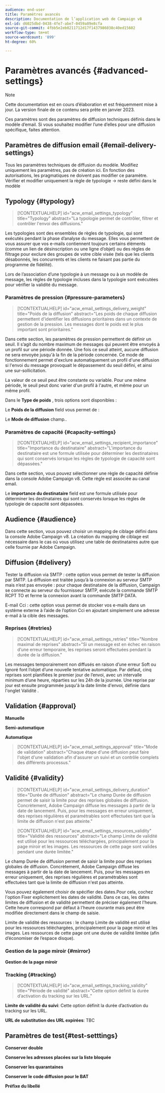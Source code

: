 ```yaml
---
audience: end-user
title: Paramètres avancés
description: Documentation de l’application web de Campaign v8
exl-id: d6025dbd-0438-4fe7-abe7-0459a89e8cfa
source-git-commit: 4fbb5e2eb0211712d17f1437986038c40ed15602
workflow-type: tm+mt
source-wordcount: '899'
ht-degree: 60%

---
```


# Paramètres avancés {#advanced-settings}

>[!NOTE]
>
>Cette documentation est en cours d’élaboration et est fréquemment mise à jour. La version finale de ce contenu sera prête en janvier 2023.

Ces paramètres sont des paramètres de diffusion techniques définis dans le modèle d’email. Si vous souhaitez modifier l’une d’elles pour une diffusion spécifique, faites attention.

## Paramètres de diffusion email {#email-delivery-settings}

<!--
October 2022 

Note that this page is for now a placeholder to host Contextualhelp blocks

Do not delete these blocks 

Documentation on this part is targeted for december 2022
-->

Tous les paramètres techniques de diffusion du modèle.
Modifiez uniquement les paramètres, pas de création ici.
En fonction des autorisations, les pragmatiques ne doivent pas modifier ce paramètre. Vérifier et modifier uniquement la règle de typologie -> reste défini dans le modèle

## Typology {#typology}

>[!CONTEXTUALHELP]
>id="acw_email_settings_typology"
>title="Typology"
>abstract="La typologie permet de contrôler, filtrer et contrôler l&#39;envoi des diffusions."

Les typologies sont des ensembles de règles de typologie, qui sont exécutés pendant la phase d’analyse du message. Elles vous permettent de vous assurer que vos e-mails contiennent toujours certains éléments (comme un lien de désinscription ou une ligne d’objet) ou des règles de filtrage pour exclure des groupes de votre cible visée (tels que les clients désabonnés, les concurrents et les clients ne faisant pas partie du programme de fidélité).

Lors de l’association d’une typologie à un message ou à un modèle de message, les règles de typologie incluses dans la typologie sont exécutées pour vérifier la validité du message.

### Paramètres de pression {#pressure-parameters}

>[!CONTEXTUALHELP]
>id="acw_email_settings_delivery_weight"
>title="Poids de la diffusion"
>abstract="Les poids de chaque diffusion permettent d&#39;identifier les diffusions prioritaires dans un contexte de gestion de la pression. Les messages dont le poids est le plus important sont prioritaires."

Dans cette section, les paramètres de pression permettent de définir un seuil. Il s’agit du nombre maximum de messages qui peuvent être envoyés à un profil sur une période donnée. Une fois ce seuil atteint, aucune diffusion ne sera envoyée jusqu&#39;à la fin de la période concernée. Ce mode de fonctionnement permet d&#39;exclure automatiquement un profil d&#39;une diffusion si l&#39;envoi du message provoquait le dépassement du seuil défini, et ainsi une sur-sollicitation.

La valeur de ce seuil peut être constante ou variable. Pour une même période, le seuil peut donc varier d&#39;un profil à l&#39;autre, et même pour un même profil.

Dans le **Type de poids** , trois options sont disponibles :

Le **Poids de la diffusion** field vous permet de :

Le **Mode de diffusion** champ..

### Paramètres de capacité {#capacity-settings}

>[!CONTEXTUALHELP]
>id="acw_email_settings_recipient_importance"
>title="Importance du destinataire"
>abstract="L&#39;importance du destinataire est une formule utilisée pour déterminer les destinataires qui sont conservés lorsque les règles de typologie de capacité sont dépassées."

Dans cette section, vous pouvez sélectionner une règle de capacité définie dans la console Adobe Campaign v8. Cette règle est associée au canal email.

Le **importance du destinataire** field est une formule utilisée pour déterminer les destinataires qui sont conservés lorsque les règles de typologie de capacité sont dépassées.

## Audience {#audience}

Dans cette section, vous pouvez choisir un mapping de ciblage défini dans la console Adobe Campaign v8. La création du mapping de ciblage est nécessaire dans le cas où vous utilisez une table de destinataires autre que celle fournie par Adobe Campaign.

## Diffusion {#delivery}

Tester la diffusion via SMTP : cette option vous permet de tester la diffusion par SMTP. La diffusion est traitée jusqu’à la connexion au serveur SMTP mais n’est pas envoyée : pour chaque destinataire de la diffusion, Campaign se connecte au serveur du fournisseur SMTP, exécute la commande SMTP RCPT TO et ferme la connexion avant la commande SMTP DATA.

E-mail Cci : cette option vous permet de stocker vos e-mails dans un système externe à l’aide de l’option Cci en ajoutant simplement une adresse e-mail à la cible des messages.

### Reprises {#retries}

>[!CONTEXTUALHELP]
>id="acw_email_settings_retries"
>title="Nombre maximal de reprises"
>abstract="Si un message est en échec en raison d’une erreur temporaire, les reprises seront effectuées pendant la durée de la diffusion."

Les messages temporairement non diffusés en raison d’une erreur Soft ou Ignoré font l’objet d’une nouvelle tentative automatique. Par défaut, cinq reprises sont planifiées le premier jour de l’envoi, avec un intervalle minimum d’une heure, réparties sur les 24h de la journée. Une reprise par jour est ensuite programmée jusqu&#39;à la date limite d&#39;envoi, définie dans l&#39;onglet Validité .

## Validation {#approval}

**Manuelle**

**Semi-automatique**

**Automatique**

>[!CONTEXTUALHELP]
>id="acw_email_settings_approval"
>title="Mode de validation"
>abstract="Chaque étape d&#39;une diffusion peut faire l&#39;objet d&#39;une validation afin d&#39;assurer un suivi et un contrôle complets des différents processus."

## Validité {#validity}

>[!CONTEXTUALHELP]
>id="acw_email_settings_delivery_duration"
>title="Durée de diffusion"
>abstract="Le champ Durée de diffusion permet de saisir la limite pour des reprises globales de diffusion. Concrètement, Adobe Campaign diffuse les messages à partir de la date de lancement. Puis, pour les messages en erreur uniquement, des reprises régulières et paramétrables sont effectuées tant que la limite de diffusion n&#39;est pas atteinte."

>[!CONTEXTUALHELP]
>id="acw_email_settings_resources_validity"
>title="Validité des ressources"
>abstract="Le champ Limite de validité est utilisé pour les ressources téléchargées, principalement pour la page miroir et les images. Les ressources de cette page sont valides pendant une durée limitée."


Le champ Durée de diffusion permet de saisir la limite pour des reprises globales de diffusion. Concrètement, Adobe Campaign diffuse les messages à partir de la date de lancement. Puis, pour les messages en erreur uniquement, des reprises régulières et paramétrables sont effectuées tant que la limite de diffusion n&#39;est pas atteinte.

Vous pouvez également choisir de spécifier des dates.Pour cela, cochez l&#39;option Fixer explicitement les dates de validité. Dans ce cas, les dates limites de diffusion et de validité permettent de préciser également l&#39;heure. Cette heure correspond par défaut à l&#39;heure courante mais peut être modifiée directement dans le champ de saisie.

Limite de validité des ressources : le champ Limite de validité est utilisé pour les ressources téléchargées, principalement pour la page miroir et les images. Les ressources de cette page ont une durée de validité limitée (afin d’économiser de l’espace disque).

### Gestion de la page miroir {#mirror}

**Gestion de la page miroir**

### Tracking {#tracking}

>[!CONTEXTUALHELP]
>id="acw_email_settings_tracking_validity"
>title="Période de validité"
>abstract="Cette option définit la durée d’activation du tracking sur les URL."

**Limite de validité du suivi**: Cette option définit la durée d’activation du tracking sur les URL.

**URL de substitution des URL expirées**: TBC


## Paramètres de test{#test-setttings}

**Conserver double**

**Conserve les adresses placées sur la liste bloquée**

**Conserver les quarantaines**

**Conserver le code diffusion pour le BAT**

**Préfixe du libellé**